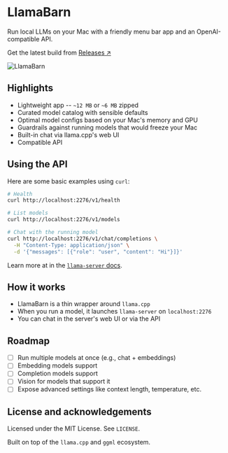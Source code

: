 # LlamaBarn

Run local LLMs on your Mac with a friendly menu bar app and an OpenAI-compatible API.

Get the latest build from [Releases ↗](https://github.com/ggml-org/LlamaBarn/releases)

![LlamaBarn](https://i.imgur.com/S2jzV6Y.png)

## Highlights

- Lightweight app -- `~12 MB` or `~6 MB` zipped
- Curated model catalog with sensible defaults
- Optimal model configs based on your Mac's memory and GPU
- Guardrails against running models that would freeze your Mac
- Built-in chat via llama.cpp's web UI
- Compatible API

## Using the API

Here are some basic examples using `curl`:

```sh
# Health
curl http://localhost:2276/v1/health

# List models
curl http://localhost:2276/v1/models

# Chat with the running model
curl http://localhost:2276/v1/chat/completions \
  -H "Content-Type: application/json" \
  -d '{"messages": [{"role": "user", "content": "Hi"}]}'
```

Learn more at in the [`llama-server` docs](https://github.com/ggml-org/llama.cpp/tree/master/tools/server#api-endpoints).

## How it works

- LlamaBarn is a thin wrapper around `llama.cpp`
- When you run a model, it launches `llama-server` on `localhost:2276`
- You can chat in the server's web UI or via the API

## Roadmap

- [ ] Run multiple models at once (e.g., chat + embeddings)
- [ ] Embedding models support
- [ ] Completion models support
- [ ] Vision for models that support it
- [ ] Expose advanced settings like context length, temperature, etc.

## License and acknowledgements

Licensed under the MIT License. See `LICENSE`.

Built on top of the `llama.cpp` and `ggml` ecosystem.
